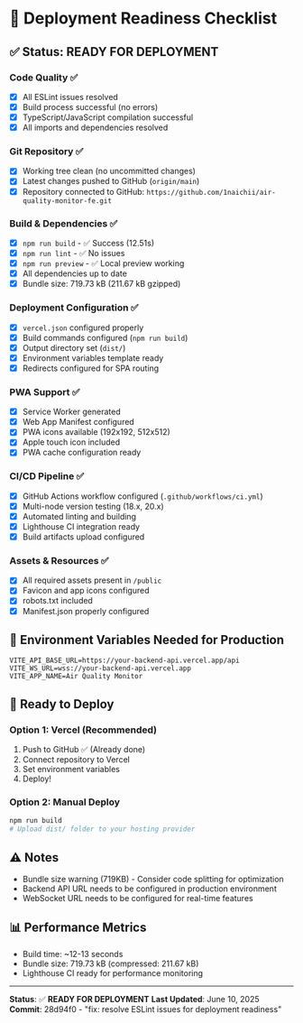# 🚀 Deployment Readiness Checklist

## ✅ Status: READY FOR DEPLOYMENT

### Code Quality ✅
- [x] All ESLint issues resolved
- [x] Build process successful (no errors)
- [x] TypeScript/JavaScript compilation successful
- [x] All imports and dependencies resolved

### Git Repository ✅
- [x] Working tree clean (no uncommitted changes)
- [x] Latest changes pushed to GitHub (`origin/main`)
- [x] Repository connected to GitHub: `https://github.com/1naichii/air-quality-monitor-fe.git`

### Build & Dependencies ✅
- [x] `npm run build` - ✅ Success (12.51s)
- [x] `npm run lint` - ✅ No issues
- [x] `npm run preview` - ✅ Local preview working
- [x] All dependencies up to date
- [x] Bundle size: 719.73 kB (211.67 kB gzipped)

### Deployment Configuration ✅
- [x] `vercel.json` configured properly
- [x] Build commands configured (`npm run build`)
- [x] Output directory set (`dist/`)
- [x] Environment variables template ready
- [x] Redirects configured for SPA routing

### PWA Support ✅
- [x] Service Worker generated
- [x] Web App Manifest configured
- [x] PWA icons available (192x192, 512x512)
- [x] Apple touch icon included
- [x] PWA cache configuration ready

### CI/CD Pipeline ✅
- [x] GitHub Actions workflow configured (`.github/workflows/ci.yml`)
- [x] Multi-node version testing (18.x, 20.x)
- [x] Automated linting and building
- [x] Lighthouse CI integration ready
- [x] Build artifacts upload configured

### Assets & Resources ✅
- [x] All required assets present in `/public`
- [x] Favicon and app icons configured
- [x] robots.txt included
- [x] Manifest.json properly configured

## 🔧 Environment Variables Needed for Production

```env
VITE_API_BASE_URL=https://your-backend-api.vercel.app/api
VITE_WS_URL=wss://your-backend-api.vercel.app
VITE_APP_NAME=Air Quality Monitor
```

## 🚀 Ready to Deploy

### Option 1: Vercel (Recommended)
1. Push to GitHub ✅ (Already done)
2. Connect repository to Vercel
3. Set environment variables
4. Deploy!

### Option 2: Manual Deploy
```bash
npm run build
# Upload dist/ folder to your hosting provider
```

## ⚠️ Notes
- Bundle size warning (719KB) - Consider code splitting for optimization
- Backend API URL needs to be configured in production environment
- WebSocket URL needs to be configured for real-time features

## 📊 Performance Metrics
- Build time: ~12-13 seconds
- Bundle size: 719.73 kB (compressed: 211.67 kB)
- Lighthouse CI ready for performance monitoring

---
**Status**: ✅ **READY FOR DEPLOYMENT**
**Last Updated**: June 10, 2025
**Commit**: 28d94f0 - "fix: resolve ESLint issues for deployment readiness"
